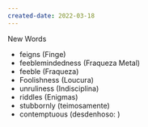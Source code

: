 ```yaml
---
created-date: 2022-03-18
---
```


New Words

- feigns (Finge)
- feeblemindedness (Fraqueza Metal)
- feeble (Fraqueza)
- Foolishness (Loucura)
- unruliness (Indisciplina)
- riddles (Enigmas)
- stubbornly (teimosamente)
- contemptuous (desdenhoso: )